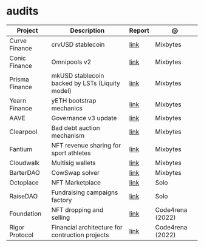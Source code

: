 # audits


Project | Description | Report | @
--- | --- | --- | ---
Curve Finance | crvUSD stablecoin | [link](https://github.com/mixbytes/audits_public/blob/master/Curve%20Finance/Curve%20Stablecoin%20(crvUSD)/Curve%20Stablecoin%20(crvUSD)%20Security%20Audit%20Report.pdf) | Mixbytes
Conic Finance | Omnipools v2 | [link](https://github.com/mixbytes/audits_public/blob/master/Conic%20Finance/Conic%20Finance%20v2/Conic%20Finance%20v2%20Security%20Audit%20Report.pdf) | Mixbytes
Prisma Finance | mkUSD stablecoin backed by LSTs (Liquity model) | [link](https://github.com/mixbytes/audits_public/blob/master/Prisma%20Finance/Prisma%20Finance%20Security%20Audit%20Report.pdf) | Mixbytes
Yearn Finance | yETH bootstrap mechanics | [link](https://github.com/mixbytes/audits_public/blob/master/Yearn%20Finance/yETH-bootstrap/Yearn%20Finance%20yETH-bootstrap%20Security%20Audit%20Report.pdf) | Mixbytes
AAVE | Governance v3 update | [link](https://github.com/mixbytes/audits_public/blob/master/AAVE/Voting%20Tokens/AAVE%20Voting%20Tokens%20Security%20Audit%20Report.pdf) | Mixbytes
Clearpool | Bad debt auction mechanism | [link](https://github.com/mixbytes/audits_public/blob/master/Clearpool/Clearpool%20Security%20Audit%20Report.pdf) | Mixbytes
Fantium | NFT revenue sharing for sport athletes | [link](https://github.com/mixbytes/audits_public/blob/master/Fantium/Fantium%20v2/Fantium%20v2%20Security%20Audit%20Report.pdf) | Mixbytes
Cloudwalk | Multisig wallets | [link](https://github.com/mixbytes/audits_public/blob/master/CloudWalk/CloudWalk%20Multisig%20Wallet%20Audit%20Report.pdf) | Mixbytes
BarterDAO |  CowSwap solver| [link](https://github.com/mixbytes/audits_public/tree/master/Barter%20DAO/Barter%20DAO) | Mixbytes
Octoplace | NFT Marketplace | [link](https://github.com/oddsequence/reports/blob/main/Octoplace/Octoplace_report_02062023.md) | Solo
RaiseDAO | Fundraising campaigns factory | [link](https://github.com/oddsequence/reports/blob/main/RaiseDAO/RaiseDAO_public_report_011222.pdf) | Solo
Foundation | NFT dropping and selling | [link](https://github.com/oddsequence/reports/blob/main/Foundation/Foundation_report_29122022.pdf) | Code4rena (2022)
Rigor Protocol | Financial architecture for contruction projects | [link](https://github.com/oddsequence/reports/blob/main/RigorProtocol/RigorProtocol_report_29122022.pdf) | Code4rena (2022)

